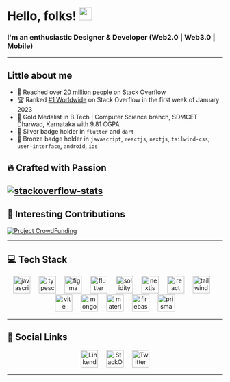 # Hello, folks! <img src="https://tenor.com/blOVi.gif" width="30px" height="30px">

### I'm an enthusiastic Designer & Developer (Web2.0 | Web3.0 | Mobile) 

---- 

## Little about me
- 🚀 Reached over [20 million](https://stackoverflow.com/users/13431819/krishnaacharyaa) people on Stack Overflow
- 🏆 Ranked [#1 Worldwide](https://stackexchange.com/leagues/1/week/stackoverflow/2023-01-01/) on Stack Overflow in the first week of January 2023
- 🥇 Gold Medalist in B.Tech | Computer Science branch, SDMCET Dharwad, Karnataka with 9.81 CGPA
- 🥈 Silver badge holder in `flutter` and `dart`
- 🥉 Bronze badge holder in `javascript`, `reactjs`, `nextjs`, `tailwind-css`, `user-interface`, `android`, `ios` 

## 🔥 Crafted with Passion
[![stackoverflow-stats](https://github-stackoverflow-readme.vercel.app/?userId=13431819)](https://github.com/krishnaacharyaa/github-stackoverflow-readme)
----
## 🌈 Interesting Contributions
[![Project CrowdFunding](https://readme-status-gamma.vercel.app/api/pin/?username=adrianhajdin&repo=project_crowdfunding&theme=react&show_owner=true)](https://github.com/adrianhajdin/project_crowdfunding/pull/51)

----
 
 <span> <h2> 💻 Tech Stack</h2></span>
<div align="center">
  <img src="https://cdn.jsdelivr.net/gh/devicons/devicon/icons/javascript/javascript-original.svg" height="40" alt="javascript logo"  />
  <img width="12" />
  <img src="https://cdn.jsdelivr.net/gh/devicons/devicon/icons/typescript/typescript-original.svg" height="40" alt="typescript logo"  />
  <img width="12" />
  <img src="https://cdn.jsdelivr.net/gh/devicons/devicon/icons/figma/figma-original.svg" height="40" alt="figma logo"  />
  <img width="12" />
  <img src="https://cdn.jsdelivr.net/gh/devicons/devicon/icons/flutter/flutter-original.svg" height="40" alt="flutter logo"  />
  <img width="12" />
  <img src="https://skillicons.dev/icons?i=solidity" height="40" alt="solidity logo"  />
  <img width="12" />
  <img src="https://skillicons.dev/icons?i=nextjs" height="40" alt="nextjs logo"  />
  <img width="12" />
  <img src="https://cdn.jsdelivr.net/gh/devicons/devicon/icons/react/react-original.svg" height="40" alt="react logo"  />
  <img width="12" />
  <img src="https://cdn.simpleicons.org/tailwindcss/06B6D4" height="40" alt="tailwindcss logo"  />
  <img width="12" />
  <img src="https://skillicons.dev/icons?i=vite" height="40" alt="vite logo"  />
  <img width="12" />
  <img src="https://cdn.jsdelivr.net/gh/devicons/devicon/icons/mongodb/mongodb-original.svg" height="40" alt="mongodb logo"  />
  <img width="12" />
  <img src="https://cdn.jsdelivr.net/gh/devicons/devicon/icons/materialui/materialui-original.svg" height="40" alt="materialui logo"  />
  <img width="12" />
  <img src="https://skillicons.dev/icons?i=firebase" height="40" alt="firebase logo"  />
  <img width="12" />
  <img src="https://skillicons.dev/icons?i=prisma" height="40" alt="prisma logo"  />
</div>

---- 

## 🔗 Social Links
<div align="center">
  
  <a href="https://www.linkedin.com/in/krishna-acharyaa/">
  <img src = "https://logolook.net/wp-content/uploads/2021/06/Linkedin-Logo.png" height="40" alt="LinkendIn"/>
  </a>
 
  <img width="12" />
   <a href="https://stackoverflow.com/users/13431819/agni-gari?tab=profile">
  <img src = "https://www.xda-developers.com/files/2017/05/stack-overflow.png" height="40" alt="StackOverflow"/>
  </a>
  <img width="12" />
  <a href="https://twitter.com/krishnaacharyaa">
  <img src = "https://logos-world.net/wp-content/uploads/2020/04/Twitter-Logo-2010-2012.png" height="40" alt="Twitter"/>
  </a>

</div>

--- 

